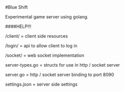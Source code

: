 #Blue Shift

Experimental game server using golang.







####HELP!!!

/client/ = client side resources

/login/ = api to allow client to log in

/socket/ = web socket implementation

server-types.go = structs for use in http / socket server

server.go = http / socket server binding to port 8090

settings.json = server side settings